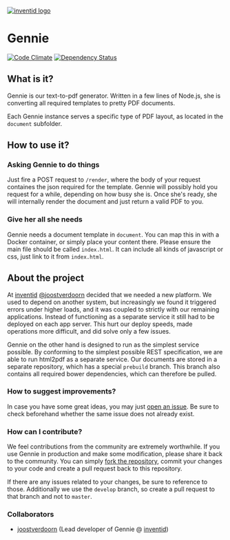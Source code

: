 [![inventid logo](https://cdn.inventid.nl/assets/logo-horizontally-ba8ae38ab1f53863fa4e99b977eaa1c7.png)](http://opensource.inventid.nl)

# Gennie

[![Code Climate](https://codeclimate.com/github/inventid/gennie/badges/gpa.svg)](https://codeclimate.com/github/inventid/gennie)
[![Dependency Status](https://gemnasium.com/inventid/gennie.svg)](https://gemnasium.com/inventid/gennie)

## What is it?

Gennie is our text-to-pdf generator.
Written in a few lines of Node.js, she is converting all required templates to pretty PDF documents.

Each Gennie instance serves a specific type of PDF layout, as located in the `document` subfolder.

## How to use it?

### Asking Gennie to do things

Just fire a POST request to `/render`, where the body of your request containes the json required for the template.
Gennie will possibly hold you request for a while, depending on how busy she is.
Once she's ready, she will internally render the document and just return a valid PDF to you.

### Give her all she needs

Gennie needs a document template in `document`.
You can map this in with a Docker container, or simply place your content there.
Please ensure the main file should be called `index.html`.
It can include all kinds of javascript or css, just link to it from `index.html`.

## About the project

At [inventid](https://www.inventid.nl) [@joostverdoorn](https://github.com/joostverdoorn) decided that we needed a new platform.
We used to depend on another system, but increasingly we found it triggered errors under higher loads, and it was coupled to strictly with our remaining applications.
Instead of functioning as a separate service it still had to be deployed on each app server.
This hurt our deploy speeds, made operations more difficult, and did solve only a few issues.

Gennie on the other hand is designed to run as the simplest service possible.
By conforming to the simplest possible REST specification, we are able to run html2pdf as a separate service.
Our documents are stored in a separate repository, which has a special `prebuild` branch.
This branch also contains all required bower dependencies, which can therefore be pulled.

### How to suggest improvements?

In case you have some great ideas, you may just [open an issue](https://github.com/inventid/gennie/issues/new).
Be sure to check beforehand whether the same issue does not already exist.

### How can I contribute?

We feel contributions from the community are extremely worthwhile.
If you use Gennie in production and make some modification, please share it back to the community.
You can simply [fork the repository](/inventid/gennie/fork), commit your changes to your code and create a pull request back to this repository.

If there are any issues related to your changes, be sure to reference to those.
Additionally we use the `develop` branch, so create a pull request to that branch and not to `master`.

### Collaborators

- [joostverdoorn](https://github.com/joostverdoorn) (Lead developer of Gennie @ [inventid](https://www.inventid.nl))

